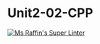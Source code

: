 # Unit2-02-CPP
[![Ms Raffin's Super Linter](https://github.com/ICS3C-Programming-EnochA/Unit2-02-CPP/workflows/Mr%20Coxall's%20Super%20Linter/badge.svg)](https://github.com/ICS3C-Programming-EnochA/Unit2-02-CPP/actions/)
